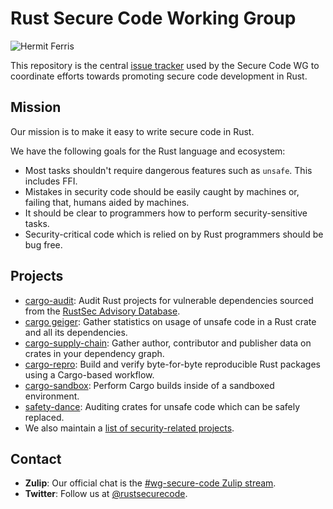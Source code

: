 # Rust Secure Code Working Group

![Hermit Ferris](https://avatars2.githubusercontent.com/u/44121472?s=230)

This repository is the central [issue tracker] used by the Secure Code WG to
coordinate efforts towards promoting secure code development in Rust.

## Mission

Our mission is to make it easy to write secure code in Rust.

We have the following goals for the Rust language and ecosystem:
- Most tasks shouldn't require dangerous features such as `unsafe`. This includes FFI.
- Mistakes in security code should be easily caught by machines or, failing
  that, humans aided by machines.
- It should be clear to programmers how to perform security-sensitive tasks.
- Security-critical code which is relied on by Rust programmers should be bug
  free.
  
## Projects

- [cargo-audit]: Audit Rust projects for vulnerable dependencies sourced from the [RustSec Advisory Database][rustsec].
- [cargo geiger]: Gather statistics on usage of unsafe code in a Rust crate and all its dependencies.
- [cargo-supply-chain]: Gather author, contributor and publisher data on crates in your dependency graph.
- [cargo-repro]: Build and verify byte-for-byte reproducible Rust packages using a Cargo-based workflow.
- [cargo-sandbox]: Perform Cargo builds inside of a sandboxed environment.
- [safety-dance]: Auditing crates for unsafe code which can be safely replaced.
- We also maintain a [list of security-related projects][projects].

## Contact

- **Zulip**: Our official chat is the [#wg-secure-code Zulip stream].
- **Twitter**: Follow us at [@rustsecurecode].

[issue tracker]: https://github.com/rust-secure-code/wg/issues
[cargo-audit]: https://github.com/rustsec/cargo-audit
[cargo geiger]: https://github.com/rust-secure-code/cargo-geiger
[cargo-supply-chain]: https://github.com/rust-secure-code/cargo-supply-chain
[cargo-repro]: https://github.com/rust-secure-code/cargo-repro
[cargo-sandbox]: https://github.com/rust-secure-code/cargo-sandbox
[safety-dance]: https://github.com/rust-secure-code/safety-dance
[rustsec]: https://rustsec.org
[projects]: https://github.com/rust-secure-code/projects
[#wg-secure-code Zulip stream]: https://rust-lang.zulipchat.com/#narrow/stream/146229-wg-secure-code
[@rustsecurecode]: https://twitter.com/rustsecurecode

